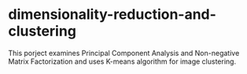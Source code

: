 # dimensionality-reduction-and-clustering
This porject examines Principal Component Analysis and Non-negative Matrix Factorization and uses K-means algorithm for image clustering.
